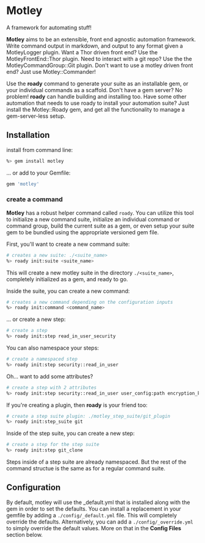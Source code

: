# Motley
A framework for automating stuff!

**Motley** aims to be an extensible, front end agnostic automation framework.
Write command output in markdown, and output to any format given a MotleyLogger
plugin.  Want a Thor driven front end?  Use the MotleyFrontEnd::Thor plugin.
Need to interact with a git repo?  Use the the MotleyCommandGroup::Git plugin.
Don't want to use a motley driven front end?  Just use Motley::Commander!

Use the **roady** command to generate your suite as an installable gem, or your
individual commands as a scaffold.  Don't have a gem server?  No problem!
**roady** can handle building and installing too.  Have some other automation
that needs to use roady to install your automation suite?  Just install the
Motley::Roady gem, and get all the functionality to manage a gem-server-less
setup.


## Installation
install from command line:
```bash
%> gem install motley
```

... or add to your Gemfile:
```ruby
gem 'motley'
```

### create a command

**Motley** has a robust helper command called `roady`.  You can utilize this
tool to initialize a new command suite, initialize an individual command or
command group, build the current suite as a gem, or even setup your suite gem
to be bundled using the appropriate versioned gem file.

First, you'll want to create a new command suite:
```bash
# creates a new suite: ./<suite_name>
%> roady init:suite <suite_name>
```

This will create a new motley suite in the directory `./<suite_name>`,
completely initialized as a gem, and ready to go.

Inside the suite, you can create a new command:
```bash
# creates a new command depending on the configuration inputs
%> roady init:command <command_name>
```

... or create a new step:
```bash
# create a step
%> roady init:step read_in_user_security
```

You can also namespace your steps:
```bash
# create a namespaced step
%> roady init:step security::read_in_user
```

Oh... want to add some attributes?
```bash
# create a step with 2 attributes
%> roady init:step security::read_in_user user_config:path encryption_key:string
```

If you're creating a plugin, then **roady** is your friend too:
```bash
# create a step suite plugin: ./motley_step_suite/git_plugin
%> roady init:step_suite git
```

Inside of the step suite, you can create a new step:
```bash
# create a step for the step suite
%> roady init:step git_clone
```

Steps inside of a step suite are already namespaced.  But the rest of the
command structue is the same as for a regular command suite.

## Configuration

By default, motley will use the _default.yml that is installed along with the
gem in order to set the defaults.  You can install a replacement in your
gemfile by adding a `./config/_default.yml` file.  This will completely
override the defaults.  Alternatively, you can add a `./config/_override.yml`
to simply override the default values.  More on that in the **Config Files**
section below.


